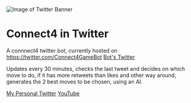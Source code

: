 ![Image of Twitter Banner](https://imgur.com/HgJCDX3.png)

# Connect4 in Twitter

A connnect4 twitter bot, currently hosted on https://twitter.com/Connect4GameBot
[Bot's Twitter](https://twitter.com/Connect4GameBot)

Updates every 30 minutes, checks the last tweet and decides on which move to do, if it has more retweets than likes and other way around, generates the 2 best moves to be chosen, using an AI.

[My Personal Twitter](https://twitter.com/notOfflical)
[YouTube](https://www.youtube.com/channel/UCWVmlRt9fd8XzlwmFiWhP2w)
